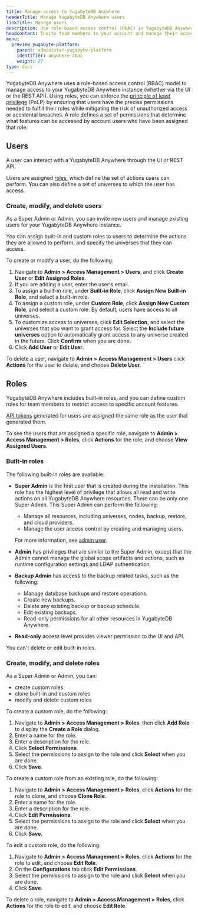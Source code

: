 ```yaml
---
title: Manage access to YugabyteDB Anywhere
headerTitle: Manage YugabyteDB Anywhere users
linkTitle: Manage users
description: Use role-based access control (RBAC) in YugabyteDB Anywhere to manage users and roles.
headcontent: Invite team members to your account and manage their access
menu:
  preview_yugabyte-platform:
    parent: administer-yugabyte-platform
    identifier: anywhere-rbac
    weight: 27
type: docs
---
```


YugabyteDB Anywhere uses a role-based access control (RBAC) model to manage access to your YugabyteDB Anywhere instance (whether via the UI or the REST API). Using roles, you can enforce the [principle of least privilege](https://en.wikipedia.org/wiki/Principle_of_least_privilege) (PoLP) by ensuring that users have the precise permissions needed to fulfill their roles while mitigating the risk of unauthorized access or accidental breaches. A role defines a set of permissions that determine what features can be accessed by account users who have been assigned that role.

## Users

A user can interact with a YugabyteDB Anywhere through the UI or REST API.

Users are assigned [roles](#roles), which define the set of actions users can perform. You can also define a set of universes to which the user has access.

### Create, modify, and delete users

As a Super Admin or Admin, you can invite new users and manage existing users for your YugabyteDB Anywhere instance.

You can assign built-in and custom roles to users to determine the actions they are allowed to perform, and specify the universes that they can access.

To create or modify a user, do the following:

1. Navigate to **Admin > Access Management > Users**, and click **Create User** or **Edit Assigned Roles**.
1. If you are adding a user, enter the user's email.
1. To assign a built-in role, under **Built-in Role**, click **Assign New Built-in Role**, and select a built-in role.
1. To assign a custom role, under **Custom Role**, click **Assign New Custom Role**, and select a custom role.
    By default, users have access to all universes.
1. To customize access to universes, click **Edit Selection**, and select the universes that you want to grant access for. Select the **Include future universes** option to automatically grant access to any universe created in the future. Click **Confirm** when you are done.
1. Click **Add User** or **Edit User**.

To delete a user, navigate to **Admin > Access Management > Users** click **Actions** for the user to delete, and choose **Delete User**.

## Roles

YugabyteDB Anywhere includes built-in roles, and you can define custom roles for team members to restrict access to specific account features.

[API tokens](../../anywhere-automation/) generated for users are assigned the same role as the user that generated them.

To see the users that are assigned a specific role, navigate to **Admin > Access Management > Roles**, click **Actions** for the role, and choose **View Assigned Users**.

### Built-in roles

The following built-in roles are available:

* **Super Admin** is the first user that is created during the installation. This role has the highest level of privilege that allows all read and write actions on all YugabyteDB Anywhere resources. There can be only one Super Admin. This Super Admin can perform the following:

  * Manage all resources, including universes, nodes, backup, restore, and cloud providers.
  * Manage the user access control by creating and managing users.

  For more information, see [admin user](../../configure-yugabyte-platform/create-admin-user/).

* **Admin** has privileges that are similar to the Super Admin, except that the Admin cannot manage the global scope artifacts and actions, such as runtime configuration settings and LDAP authentication.

* **Backup Admin** has access to the backup related tasks, such as the following:

  * Manage database backups and restore operations.
  * Create new backups.
  * Delete any existing backup or backup schedule.
  * Edit existing backups.
  * Read-only permissions for all other resources in YugabyteDB Anywhere.

* **Read-only** access level provides viewer permission to the UI and API.

You can't delete or edit built-in roles.

### Create, modify, and delete roles

As a Super Admin or Admin, you can:

* create custom roles
* clone built-in and custom roles
* modify and delete custom roles

To create a custom role, do the following:

1. Navigate to **Admin > Access Management > Roles**, then click **Add Role** to display the **Create a Role** dialog.
1. Enter a name for the role.
1. Enter a description for the role.
1. Click **Select Permissions**.
1. Select the permissions to assign to the role and click **Select** when you are done.
1. Click **Save**.

To create a custom role from an existing role, do the following:

1. Navigate to **Admin > Access Management > Roles**, click **Actions** for the role to clone, and choose **Clone Role**.
1. Enter a name for the role.
1. Enter a description for the role.
1. Click **Edit Permissions**.
1. Select the permissions to assign to the role and click **Select** when you are done.
1. Click **Save**.

To edit a custom role, do the following:

1. Navigate to **Admin > Access Management > Roles**, click **Actions** for the role to edit, and choose **Edit Role**.
1. On the **Configurations** tab click **Edit Permissions**.
1. Select the permissions to assign to the role and click **Select** when you are done.
1. Click **Save**.

To delete a role, navigate to **Admin > Access Management > Roles**, click **Actions** for the role to edit, and choose **Edit Role**.

